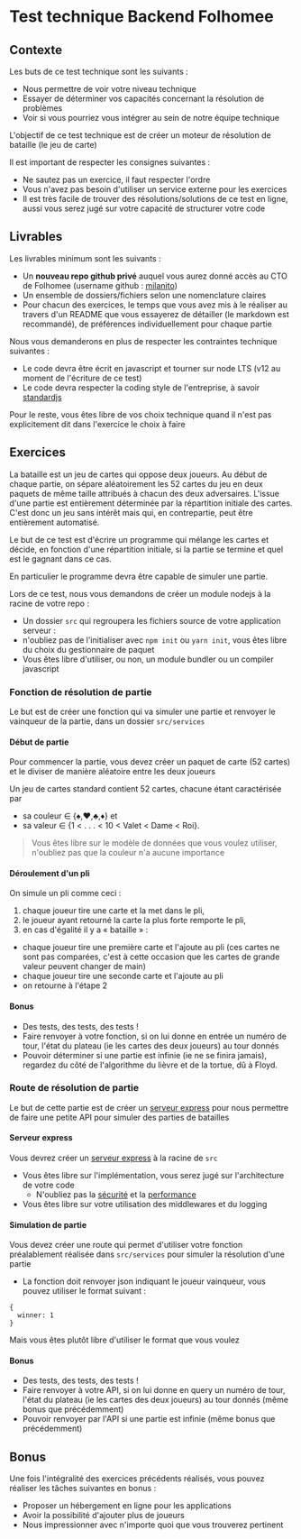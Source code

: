 # Test technique Backend Folhomee

## Contexte

Les buts de ce test technique sont les suivants :

- Nous permettre de voir votre niveau technique
- Essayer de déterminer vos capacités concernant la résolution de problèmes
- Voir si vous pourriez vous intégrer au sein de notre équipe technique

L'objectif de ce test technique est de créer un moteur de résolution de bataille (le jeu de carte)

Il est important de respecter les consignes suivantes :

- Ne sautez pas un exercice, il faut respecter l'ordre
- Vous n'avez pas besoin d'utiliser un service externe pour les exercices
- Il est très facile de trouver des résolutions/solutions de ce test en ligne, aussi vous serez jugé sur votre capacité de structurer votre code

## Livrables

Les livrables minimum sont les suivants :

- Un **nouveau repo github privé** auquel vous aurez donné accès au CTO de Folhomee (username github : [milanito](https://github.com/milanito))
- Un ensemble de dossiers/fichiers selon une nomenclature claires
- Pour chacun des exercices, le temps que vous avez mis à le réaliser au travers d'un README que vous essayerez de détailler (le markdown est recommandé), de préférences individuellement pour chaque partie

Nous vous demanderons en plus de respecter les contraintes technique suivantes :

- Le code devra être écrit en javascript et tourner sur node LTS (v12 au moment de l'écriture de ce test)
- Le code devra respecter la coding style de l'entreprise, à savoir [standardjs](https://standardjs.com/)

Pour le reste, vous êtes libre de vos choix technique quand il n'est pas explicitement dit dans l'exercice le choix à faire

## Exercices


La bataille est un jeu de cartes qui oppose deux joueurs. Au début de chaque partie, on sépare aléatoirement les 52 cartes du jeu en deux paquets de même taille attribués à chacun des deux adversaires.
L'issue d'une partie est entièrement déterminée par la répartition initiale des cartes. C'est donc un jeu sans intérêt mais qui, en contrepartie, peut être entièrement automatisé.

Le but de ce test est d'écrire un programme qui mélange les cartes et décide, en fonction d'une répartition initiale, si la partie se termine et quel est le gagnant dans ce cas.

En particulier le programme devra être capable de simuler une partie.

Lors de ce test, nous vous demandons de créer un module nodejs à la racine de votre repo :

- Un dossier `src` qui regroupera les fichiers source de votre application serveur :
- n'oubliez pas de l'initialiser avec `npm init` ou `yarn init`, vous êtes libre du choix du gestionnaire de paquet
- Vous êtes libre d'utiliser, ou non, un module bundler ou un compiler javascript

### Fonction de résolution de partie

Le but est de créer une fonction qui va simuler une partie et renvoyer le vainqueur de la partie, dans un dossier `src/services`

#### Début de partie

Pour commencer la partie, vous devez créer un paquet de carte (52 cartes) et le diviser de manière aléatoire entre les deux joueurs

Un jeu de cartes standard contient 52 cartes, chacune étant caractérisée par

- sa couleur ∈ {♠,♥,♣,♦} et
- sa valeur ∈ {1 < . . . < 10 < Valet < Dame < Roi}.

> Vous êtes libre sur le modèle de données que vous voulez utiliser, n'oubliez pas que la couleur n'a aucune importance

#### Déroulement d'un pli

On simule un pli comme ceci :

1) chaque joueur tire une carte et la met dans le pli,
2) le joueur ayant retourné la carte la plus forte remporte le pli,
3) en cas d'égalité il y a « bataille » :
  - chaque joueur tire une première carte et l'ajoute au pli (ces cartes ne sont pas comparées, c'est à cette occasion que les cartes de grande valeur peuvent changer de main)
  - chaque joueur tire une seconde carte et l'ajoute au pli
  - on retourne à l'étape 2

#### Bonus

- Des tests, des tests, des tests !
- Faire renvoyer à votre fonction, si on lui donne en entrée un numéro de tour, l'état du plateau (ie les cartes des deux joueurs) au tour donnés
- Pouvoir déterminer si une partie est infinie (ie ne se finira jamais), regardez du côté de l'algorithme du lièvre et de la tortue, dû à Floyd.

### Route de résolution de partie

Le but de cette partie est de créer un [serveur express](https://expressjs.com/) pour nous permettre de faire une petite API pour simuler des parties de batailles

#### Serveur express

Vous devrez créer un [serveur express](https://expressjs.com/) à la racine de `src`

- Vous êtes libre sur l'implémentation, vous serez jugé sur l'architecture de votre code
  - N'oubliez pas la [sécurité](https://expressjs.com/en/advanced/best-practice-security.html) et la [performance](https://expressjs.com/en/advanced/best-practice-performance.html)
- Vous êtes libre sur votre utilisation des middlewares et du logging

#### Simulation de partie

Vous devez créer une route qui permet d'utiliser votre fonction préalablement réalisée dans `src/services` pour simuler la résolution d'une partie

- La fonction doit renvoyer json indiquant le joueur vainqueur, vous pouvez utiliser le format suivant :

```
{
  winner: 1
}
```

Mais vous êtes plutôt libre d'utiliser le format que vous voulez

#### Bonus

- Des tests, des tests, des tests !
- Faire renvoyer à votre API, si on lui donne en query un numéro de tour, l'état du plateau (ie les cartes des deux joueurs) au tour donnés (même bonus que précédemment)
- Pouvoir renvoyer par l'API si une partie est infinie (même bonus que précédemment)

## Bonus

Une fois l'intégralité des exercices précédents réalisés, vous pouvez réaliser les tâches suivantes en bonus :

- Proposer un hébergement en ligne pour les applications
- Avoir la possibilité d'ajouter plus de joueurs
- Nous impressionner avec n'importe quoi que vous trouverez pertinent
